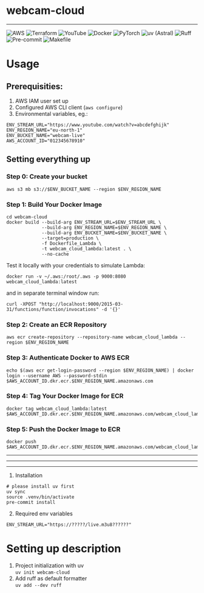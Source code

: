 # webcam-cloud
---
![AWS](https://img.shields.io/badge/cloud-AWS-FF9900?logo=amazon-aws&logoColor=white)
![Terraform](https://img.shields.io/badge/IaC-Terraform-623CE4?logo=terraform&logoColor=white)
![YouTube](https://img.shields.io/badge/Stream%20from-YouTube-red?logo=youtube&logoColor=white)
![Docker](https://img.shields.io/badge/Container-Docker-2496ED?logo=docker&logoColor=white)
![PyTorch](https://img.shields.io/badge/ML-PyTorch-EE4C2C?logo=pytorch&logoColor=white)
![uv (Astral)](https://img.shields.io/badge/Package%20Manager-uv-0095FF?logo=python&logoColor=white)
![Ruff](https://img.shields.io/badge/linter-ruff-007ACC?logo=python&logoColor=white)
![Pre-commit](https://img.shields.io/badge/linter-pre--commit-FE6F6F)
![Makefile](https://img.shields.io/badge/build-Makefile-6E6E6E)

# Usage

## Prerequisities:

1. AWS IAM user set up
2. Configured AWS CLI client (```aws configure```)
3. Environmental variables, eg.:

```
ENV_STREAM_URL="https://www.youtube.com/watch?v=abcdefghijk"
ENV_REGION_NAME="eu-north-1"
ENV_BUCKET_NAME="webcam-live"
AWS_ACCOUNT_ID="012345678910"
```


## Setting everything up

### Step 0: Create your bucket
```
aws s3 mb s3://$ENV_BUCKET_NAME --region $ENV_REGION_NAME
```

### Step 1: Build Your Docker Image
```
cd webcam-cloud
docker build --build-arg ENV_STREAM_URL=$ENV_STREAM_URL \
             --build-arg ENV_REGION_NAME=$ENV_REGION_NAME \
             --build-arg ENV_BUCKET_NAME=$ENV_BUCKET_NAME \
             --target=production \
             -f Dockerfile_Lambda \
             -t webcam_cloud_lambda:latest . \
             --no-cache
```

Test it locally with your credentials to simulate Lambda:
```
docker run -v ~/.aws:/root/.aws -p 9000:8080 webcam_cloud_lambda:latest
```
and in separate terminal window run:
```
curl -XPOST "http://localhost:9000/2015-03-31/functions/function/invocations" -d '{}'
```

### Step 2: Create an ECR Repository
```
aws ecr create-repository --repository-name webcam_cloud_lambda --region $ENV_REGION_NAME
```

### Step 3: Authenticate Docker to AWS ECR
```
echo $(aws ecr get-login-password --region $ENV_REGION_NAME) | docker login --username AWS --password-stdin $AWS_ACCOUNT_ID.dkr.ecr.$ENV_REGION_NAME.amazonaws.com
```

### Step 4: Tag Your Docker Image for ECR
```
docker tag webcam_cloud_lambda:latest $AWS_ACCOUNT_ID.dkr.ecr.$ENV_REGION_NAME.amazonaws.com/webcam_cloud_lambda:latest
```

### Step 5: Push the Docker Image to ECR
```
docker push $AWS_ACCOUNT_ID.dkr.ecr.$ENV_REGION_NAME.amazonaws.com/webcam_cloud_lambda:latest

```

---
---
---

1. Installation
```
# please install uv first
uv sync
source .venv/bin/activate
pre-commit install 
```

2. Required env variables
```
ENV_STREAM_URL="https://?????/live.m3u8??????"
```

# Setting up description
1. Project initialization with uv  
```uv init webcam-cloud```
2. Add ruff as default formatter  
```uv add --dev ruff```
